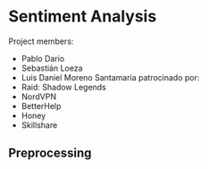 # Sentiment Analysis
Project members:
- Pablo Dario
- Sebastián Loeza
- Luis Daniel Moreno Santamaría
patrocinado por:
- Raid: Shadow Legends
- NordVPN
- BetterHelp
- Honey
- Skillshare

## Preprocessing
